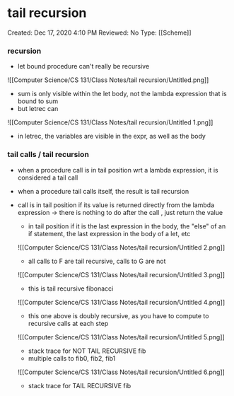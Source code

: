 # tail recursion

Created: Dec 17, 2020 4:10 PM
Reviewed: No
Type: [[Scheme]]

### recursion

- let bound procedure can't really be recursive

![[Computer Science/CS 131/Class Notes/tail recursion/Untitled.png]]

- sum is only visible within the let body, not the lambda expression that is bound to sum
- but letrec can

![[Computer Science/CS 131/Class Notes/tail recursion/Untitled 1.png]]

- in letrec, the variables are visible in the expr, as well as the body

### tail calls / tail recursion

- when a procedure call is in tail position wrt a lambda expression, it is considered a tail call
- when a procedure tail calls itself, the result is tail recursion
- call is in tail position if its value is returned directly from the lambda expression → there is nothing to do after the call , just return the value
    - in tail position if it is the last expression in the body, the "else" of an if statement, the last expression in the body of a let, etc

    ![[Computer Science/CS 131/Class Notes/tail recursion/Untitled 2.png]]

    - all calls to F are tail recursive, calls to G are not

    ![[Computer Science/CS 131/Class Notes/tail recursion/Untitled 3.png]]

    - this is tail recursive fibonacci

    ![[Computer Science/CS 131/Class Notes/tail recursion/Untitled 4.png]]

    - this one above is doubly recursive, as you have to compute to recursive calls at each step

    ![[Computer Science/CS 131/Class Notes/tail recursion/Untitled 5.png]]

    - stack trace for NOT TAIL RECURSIVE fib
    - multiple calls to fib0, fib2, fib1

    ![[Computer Science/CS 131/Class Notes/tail recursion/Untitled 6.png]]

    - stack trace for TAIL RECURSIVE fib